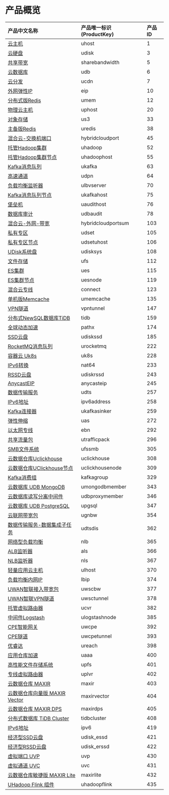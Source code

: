 # 产品概览
| 产品中文名称   | 产品唯一标识(ProductKey) | 产品ID |
| :-----------------| :------------------------ |:------ |
| [云主机](/cloudwatch/metric/uhost.md)                        | uhost                    | 1      |
| [云硬盘](/cloudwatch/metric/udisk.md)                        | udisk                    | 3      |
| [共享带宽](/cloudwatch/metric/sharebandwidth.md)             | sharebandwidth           | 5      |
| [云数据库](/cloudwatch/metric/udb.md)                        | udb                      | 6      |
| [云分发](/cloudwatch/metric/ucdn.md)                         | ucdn                     | 7      |
| [外网弹性IP](/cloudwatch/metric/eip.md)                      | eip                      | 10     |
| [分布式版Redis](/cloudwatch/metric/umem.md)                  | umem                     | 12     |
| [物理云主机](/cloudwatch/metric/uphost.md)                   | uphost                   | 20     |
| [对象存储](/cloudwatch/metric/us3.md)                        | us3                      | 33     |
| [主备版Redis](/cloudwatch/metric/uredis.md)                  | uredis                   | 38     |
| [混合云-交换机端口](/cloudwatch/metric/hybridcloudport.md)   | hybridcloudport          | 45     |
| [托管Hadoop集群](/cloudwatch/metric/uhadoop.md)              | uhadoop                  | 52     |
| [托管Hadoop集群节点](/cloudwatch/metric/uhadoophost.md)      | uhadoophost              | 55     |
| [Kafka消息队列](/cloudwatch/metric/ukafka.md)                | ukafka                   | 63     |
| [高速通道](/cloudwatch/metric/udpn.md)                       | udpn                     | 64     |
| [负载均衡监听器](/cloudwatch/metric/ulbvserver.md)           | ulbvserver               | 70     |
| [Kafka消息队列节点](/cloudwatch/metric/ukafkahost.md)        | ukafkahost               | 75     |
| [堡垒机](/cloudwatch/metric/uaudithost.md)                   | uaudithost               | 76     |
| [数据库审计](/cloudwatch/metric/udbaudit.md)                 | udbaudit                 | 78     |
| [混合云-外网-带宽](/cloudwatch/metric/hybridcloudportsum.md) | hybridcloudportsum       | 103    |
| [私有专区](/cloudwatch/metric/udset.md)                      | udset                    | 105    |
| [私有专区节点](/cloudwatch/metric/udsetuhost.md)             | udsetuhost               | 106    |
| [UDisk系统盘](/cloudwatch/metric/udisksystem.md)             | udisksys                 | 108    |
| [文件存储](/cloudwatch/metric/ufs.md)                        | ufs                      | 112    |
| [ES集群](/cloudwatch/metric/ues.md)                          | ues                      | 115    |
| [ES集群节点](/cloudwatch/metric/uesnode.md)                  | uesnode                  | 119    |
| [混合云专线](/cloudwatch/metric/connect.md)                  | connect                  | 123    |
| [单机版Memcache](/cloudwatch/metric/umemcache.md)            | umemcache                | 135    |
| [VPN隧道](/cloudwatch/metric/vpntunnel.md)                   | vpntunnel                | 147    |
| [分布式NewSQL数据库TiDB](/cloudwatch/metric/tidb.md)         | tidb                     | 159    |
| [全球动态加速](/cloudwatch/metric/pathx.md)                  | pathx                    | 174    |
| [SSD云盘](/cloudwatch/metric/udiskssd.md)                    | udiskssd                 | 185    |
| [RocketMQ消息队列](/cloudwatch/metric/urocketmq.md)          | urocketmq                | 222    |
| [容器云 Uk8s](/cloudwatch/metric/uk8s.md) | uk8s | 228 |
| [IPv6转换](/cloudwatch/metric/nat64.md)                      | nat64                    | 233    |
| [RSSD云盘](/cloudwatch/metric/udiskrssd.md)                  | udiskrssd                | 243    |
| [AnycastEIP](/cloudwatch/metric/anycasteip.md)               | anycasteip               | 245    |
| [数据传输服务](/cloudwatch/metric/udts.md)                   | udts                     | 257    |
| [IPv6地址](/cloudwatch/metric/ipv6address.md)                | ipv6address              | 258    |
| [Kafka连接器](/cloudwatch/metric/ukafkasinker.md)            | ukafkasinker             | 259    |
| [弹性伸缩](/cloudwatch/metric/uas.md)                        | uas                      | 272    |
| [以太网专线](/cloudwatch/metric/ebn.md)                      | ebn                      | 292    |
| [共享流量包](/cloudwatch/metric/utrafficpack.md)             | utrafficpack             | 296    |
| [SMB文件系统](/cloudwatch/metric/ufssmb.md)                  | ufssmb                   | 305    |
| [云数据仓库Uclickhouse](/cloudwatch/metric/uclickhouse.md)   | uclickhouse              | 308    |
| [云数据仓库UClickhouse节点](/cloudwatch/metric/uclickhousenode.md) | uclickhousenode          | 309    |
| [Kafka消费组](/cloudwatch/metric/kafkagroup.md)              | kafkagroup               | 329    |
| [云数据库 UDB MongoDB](/cloudwatch/metric/umongodbmember.md) | umongodbmember           | 343    |
| [云数据库读写分离中间件](/cloudwatch/metric/udbproxymember.md) | udbproxymember           | 346    |
| [云数据库 UDB PostgreSQL](/cloudwatch/metric/upgsql.md)      | upgsql                   | 347    |
| [云联网带宽包](/cloudwatch/metric/ugnbw.md)                  | ugnbw                    | 354    |
| [数据传输服务-数据集成子任务](/cloudwatch/metric/udtsdis.md) | udtsdis                  | 362    |
| [网络型负载均衡](/cloudwatch/metric/nlb.md)                  | nlb                      | 365    |
| [ALB监听器](/cloudwatch/metric/als.md)                       | als                      | 366    |
| [NLB监听器](/cloudwatch/metric/nls.md)                       | nls                      | 367    |
| [轻量应用云主机](/cloudwatch/metric/ulhost.md)               | ulhost                   | 370    |
| [负载均衡内网IP](/cloudwatch/metric/lbip.md)                 | lbip                     | 374    |
| [UWAN智联接入带宽包](/cloudwatch/metric/uwscbw.md)           | uwscbw                   | 377    |
| [UWAN智联VPN隧道](/cloudwatch/metric/uwsctunnel.md)          | uwsctunnel               | 378    |
| [托管虚拟路由器](/cloudwatch/metric/ucvr.md)                 | ucvr                     | 382    |
| [中间件Logstash](/cloudwatch/metric/ulogstashnode.md)        | ulogstashnode            | 385    |
| [CPE智能网关](/cloudwatch/metric/uwcpe.md)                   | uwcpe                    | 392    |
| [CPE隧道](/cloudwatch/metric/uwcpetunnel.md)                 | uwcpetunnel              | 393    |
| [优睿达](/cloudwatch/metric/ureach.md)                       | ureach                   | 398    |
| [应用仓库加速](/cloudwatch/metric/uaaa.md)                   | uaaa                     | 400    |
| [高性能文件存储系统](/cloudwatch/metric/upfs.md)             | upfs                     | 401    |
| [专线虚拟路由器](/cloudwatch/metric/uplvr.md)                | uplvr                    | 402    |
| [云数据仓库 MAXIR](/cloudwatch/metric/maxir.md)              | maxir                    | 403    |
| [云数据仓库向量版 MAXIR Vector](/cloudwatch/metric/maxirvector.md) | maxirvector              | 404    |
| [云数据仓库 MAXIR DPS](/cloudwatch/metric/maxirdps.md)       | maxirdps                 | 405    |
| [分布式数据库 TiDB Cluster](/cloudwatch/metric/tidbcluster.md) | tidbcluster              | 408    |
| [IPv6地址](/cloudwatch/metric/ipv6address.md)                | ipv6                     | 419    |
| [经济型SSD云盘](/cloudwatch/metric/udisk_essd.md)            | udisk_essd               | 421    |
| [经济型RSSD云盘](/cloudwatch/metric/udisk_erssd.md)          | udisk_erssd              | 422    |
| [虚拟端口 UVP](/cloudwatch/metric/uvp.md) | uvp | 430 |
| [虚拟通道 UVC](/cloudwatch/metric/uvc.md) | uvc | 431 |
| [云数据仓库敏捷版 MAXIR Lite](/cloudwatch/metric/maxirlite.md) | maxirlite                | 432    |
| [UHadoop Flink 组件](/cloudwatch/metric/uhadoopflink.md) | uhadoopflink | 435 |